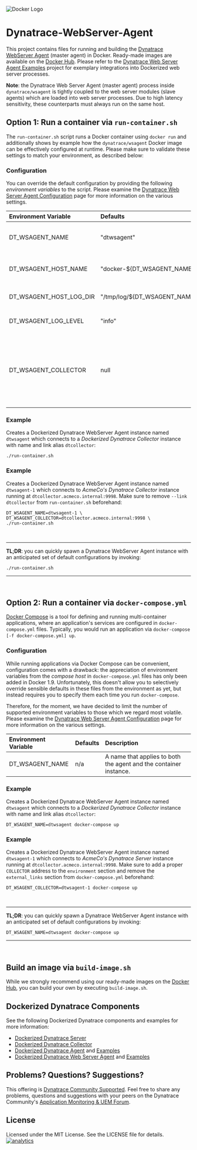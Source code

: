 ![Docker Logo](https://github.com/dynaTrace/Dynatrace-Docker/blob/images/docker-logo.png)

# Dynatrace-WebServer-Agent

This project contains files for running and building the [Dynatrace WebServer Agent](http://www.dynatrace.com/en/products/application-monitoring.html) (master agent) in Docker. Ready-made images are available on the [Docker Hub](https://hub.docker.com/r/dynatrace/wsagent/). Please refer to the [Dynatrace Web Server Agent Examples](https://github.com/dynaTrace/Dynatrace-Docker/tree/master/Dynatrace-WebServer-Agent-Examples) project for exemplary integrations into Dockerized web server processes.

**Note**: the Dynatrace Web Server Agent (master agent) process inside `dynatrace/wsagent` is tightly coupled to the web server modules (slave agents) which are loaded into web server processes. Due to high latency sensitivity, these counterparts must always run on the same host.

## Option 1: Run a container via `run-container.sh`

The `run-container.sh` script runs a Docker container using `docker run` and additionally shows by example how the `dynatrace/wsagent` Docker image can be effectively configured at runtime. Please make sure to validate these settings to match your environment, as described below:

### Configuration

You can override the default configuration by providing the following *environment variables* to the script. Please examine the [Dynatrace Web Server Agent Configuration](https://community.dynatrace.com/community/display/DOCDT62/Web+Server+Agent+Configuration) page for more information on the various settings.

| Environment Variable    | Defaults                      | Description
|:------------------------|:------------------------------|:-----------
| DT_WSAGENT_NAME         | "dtwsagent"                   | A name that applies to both the agent and the container instance.
| DT_WSAGENT_HOST_NAME    | "docker-${DT_WSAGENT_NAME}"   | A hostname that applies to the container instance (within Docker).
| DT_WSAGENT_HOST_LOG_DIR | "/tmp/log/${DT_WSAGENT_NAME}" | A directory on the host the agent logs shall be mapped to.
| DT_WSAGENT_LOG_LEVEL    | "info"                        | The log level to be maintained by the agent process.
| DT_WSAGENT_COLLECTOR    | null                          | The "hostname:port" to a collector the agent shall connect to. Auto-discovered if the agent is linked to an instance of `dynatrace/collector` with alias `dtcollector.

### Example

Creates a Dockerized Dynatrace WebServer Agent instance named `dtwsagent` which connects to a *Dockerized Dynatrace Collector* instance with name and link alias `dtcollector`:

```
./run-container.sh
```

### Example

Creates a Dockerized Dynatrace WebServer Agent instance named `dtwsagent-1` which connects to *AcmeCo's Dynatrace Collector* instance running at `dtcollector.acmeco.internal:9998`. Make sure to remove `--link dtcollector` from `run-container.sh` beforehand:

```
DT_WSAGENT_NAME=dtwsagent-1 \
DT_WSAGENT_COLLECTOR=dtcollector.acmeco.internal:9998 \
./run-container.sh
```
<br>

---
**TL;DR**: you can quickly spawn a Dynatrace WebServer Agent instance with an anticipated set of default configurations by invoking:

```
./run-container.sh
```
---
<br>

## Option 2: Run a container via `docker-compose.yml`

[Docker Compose](https://docs.docker.com/compose/) is a tool for defining and running multi-container applications, where an application's services are configured in `docker-compose.yml` files. Typically, you would run an application via `docker-compose [-f docker-compose.yml] up`.

### Configuration

While running applications via Docker Compose can be convenient, configuration comes with a drawback: the appreciation of environment variables from the *compose host* in `docker-compose.yml` files has only been added in Docker 1.9. Unfortunately, this doesn't allow you to selectively override sensible defaults in these files from the environment as yet, but instead requires you to specify them each time you run `docker-compose`.

Therefore, for the moment, we have decided to limit the number of supported environment variables to those which we regard most volatile. Please examine the [Dynatrace Web Server Agent Configuration](https://community.dynatrace.com/community/display/DOCDT62/Web+Server+Agent+Configuration) page for more information on the various settings.

| Environment Variable | Defaults | Description
|:---------------------|:---------|:-----------
| DT_WSAGENT_NAME      | n/a      | A name that applies to both the agent and the container instance.

### Example

Creates a Dockerized Dynatrace WebServer Agent instance named `dtwsagent` which connects to a *Dockerized Dynatrace Collector* instance with name and link alias `dtcollector`:

```
DT_WSAGENT_NAME=dtwsagent docker-compose up
```

### Example

Creates a Dockerized Dynatrace WebServer Agent instance named `dtwsagent-1` which connects to *AcmeCo's Dynatrace Server* instance running at `dtcollector.acmeco.internal:9998`. Make sure to add a proper `COLLECTOR` address to the `environment` section and remove the `external_links` section from `docker-compose.yml` beforehand:

```
DT_WSAGENT_COLLECTOR=dtwsagent-1 docker-compose up
```
<br>

---
**TL;DR**: you can quickly spawn a Dynatrace WebServer Agent instance with an anticipated set of default configurations by invoking:

```
DT_WSAGENT_NAME=dtwsagent docker-compose up
```
---
<br>

## Build an image via `build-image.sh`

While we strongly recommend using our ready-made images on the [Docker Hub](https://hub.docker.com/r/dynatrace/wsagent/), you can build your own by executing `build-image.sh`.

## Dockerized Dynatrace Components

See the following Dockerized Dynatrace components and examples for more information:

- [Dockerized Dynatrace Server](https://github.com/dynaTrace/Dynatrace-Docker/tree/master/Dynatrace-Server)
- [Dockerized Dynatrace Collector](https://github.com/dynaTrace/Dynatrace-Docker/tree/master/Dynatrace-Collector)
- [Dockerized Dynatrace Agent](https://github.com/dynaTrace/Dynatrace-Docker/tree/master/Dynatrace-Agent) and [Examples](https://github.com/dynaTrace/Dynatrace-Docker/tree/master/Dynatrace-Agent-Examples)
- [Dockerized Dynatrace Web Server Agent](https://github.com/dynaTrace/Dynatrace-Docker/tree/master/Dynatrace-WebServer-Agent) and [Examples](https://github.com/dynaTrace/Dynatrace-Docker/tree/master/Dynatrace-WebServer-Agent-Examples)

## Problems? Questions? Suggestions?

This offering is [Dynatrace Community Supported](https://community.dynatrace.com/community/display/DL/Support+Levels#SupportLevels-Communitysupported/NotSupportedbyDynatrace(providedbyacommunitymember)). Feel free to share any problems, questions and suggestions with your peers on the Dynatrace Community's [Application Monitoring & UEM Forum](https://answers.dynatrace.com/spaces/146/index.html).

## License

Licensed under the MIT License. See the LICENSE file for details.
[![analytics](https://www.google-analytics.com/collect?v=1&t=pageview&_s=1&dl=https%3A%2F%2Fgithub.com%2FdynaTrace&dp=%2FDynatrace-Docker%2FDynatrace-WebServer-Agent&dt=Dynatrace-Docker%2FDynatrace-WebServer-Agent&_u=Dynatrace~&cid=github.com%2FdynaTrace&tid=UA-54510554-5&aip=1)]()